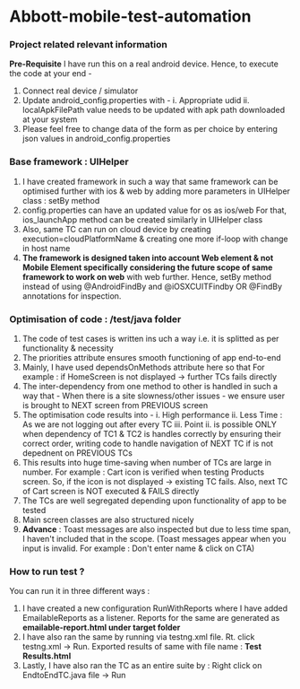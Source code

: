 # Abbott-mobile-test-automation

### Project related relevant information
**Pre-Requisite** 
I have run this on a real android device.
Hence, to execute the code at your end -
1. Connect real device / simulator
2. Update android_config.properties with -
   i. Appropriate udid
   ii. localApkFilePath value needs to be updated with apk path downloaded at your system
3. Please feel free to change data of the form as per choice by entering json values in android_config.properties

### Base framework : UIHelper
1. I have created framework in such a way that same framework can be optimised
further with ios & web by adding more parameters in UIHelper class : setBy method
2. config.properties can have an updated value for os as ios/web
For that, ios_launchApp method can be created similarly in UIHelper class
3. Also, same TC can run on cloud device by creating execution=cloudPlatformName
& creating one more if-loop with change in host name
4. **The framework is designed taken into account Web element & not Mobile Element specifically
considering the future scope of same framework to work on web**
with web further. Hence, setBy method instead of using @AndroidFindBy
and @iOSXCUITFindby OR @FindBy annotations for inspection.

### Optimisation of code : /test/java folder
1. The code of test cases is written ins uch a way i.e. it is splitted
as per functionality & necessity
2. The priorities attribute ensures smooth functioning of app end-to-end
3. Mainly, I have used dependsOnMethods attribute here so that
For example : if HomeScreen is not displayed -> further TCs fails directly
4. The inter-dependency from one method to other is handled in such a way that -
When there is a site slowness/other issues - we ensure user is brought to
NEXT screen from PREVIOUS screen
5. The optimisation code results into -
i. High performance
ii. Less Time : As we are not logging out after every TC
iii. Point ii. is possible ONLY when dependency of TC1 & TC2 is handles correctly
by ensuring their correct order, writing code to handle navigation of NEXT TC if is not
depednent on PREVIOUS TCs
6. This results into huge time-saving when number of TCs are large in number.
For example : Cart icon is verified when testing Products screen.
So, if the icon is not displayed -> existing TC fails.
Also, next TC of Cart screen is NOT executed & FAILS directly
8. The TCs are well segregated depending upon functionality of app to be tested
9. Main screen classes are also structured nicely
10. **Advance** : Toast messages are also inspected but due to less time span, I haven't included that in the scope.
    (Toast messages appear when you input is invalid. For example : Don't enter name & click on CTA)

### How to run test ?
You can run it in three different ways :
1. I have created a new configuration RunWithReports where I have added EmailableReports as a listener.
   Reports for the same are generated as **emailable-report.html under target folder**
2. I have also ran the same by running via testng.xml file. Rt. click testng.xml -> Run.
Exported results of same with file name : **Test Results.html**
3. Lastly, I have also ran the TC as an entire suite by :
Right click on EndtoEndTC.java file -> Run

  
  
 
